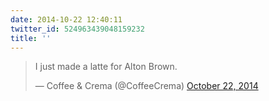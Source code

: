 ```yaml
---
date: 2014-10-22 12:40:11
twitter_id: 524963439048159232
title: ''
---
```


<blockquote class="twitter-tweet"><p lang="en" dir="ltr">I just made a latte for Alton Brown.</p>&mdash; Coffee &amp; Crema (@CoffeeCrema) <a href="https://twitter.com/CoffeeCrema/status/524954704640749568?ref_src=twsrc%5Etfw">October 22, 2014</a></blockquote>
<script async src="https://platform.twitter.com/widgets.js" charset="utf-8"></script>
